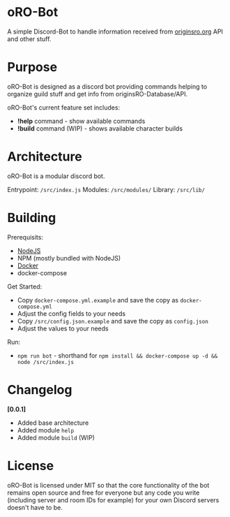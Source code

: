 # oRO-Bot
A simple Discord-Bot to handle information received from [originsro.org](https://originsro.org/) API and other stuff.

# Purpose
oRO-Bot is designed as a discord bot providing commands helping to organize guild stuff and get info from originsRO-Database/API.

oRO-Bot's current feature set includes:

* **!help** command - show available commands
* **!build** command (WIP) - shows available character builds 

# Architecture
oRO-Bot is a modular discord bot.

Entrypoint: `/src/index.js`
Modules: `/src/modules/`
Library: `/src/lib/`

# Building
Prerequisits:
- [NodeJS](https://nodejs.org/en/)
- NPM (mostly bundled with NodeJS)
- [Docker](https://www.docker.com/)
- docker-compose

Get Started:
- Copy `docker-compose.yml.example` and save the copy as `docker-compose.yml`
- Adjust the config fields to your needs
- Copy `/src/config.json.example` and save the copy as `config.json`
- Adjust the values to your needs

Run:
- `npm run bot` - shorthand for `npm install && docker-compose up -d && node /src/index.js`

# Changelog
**[0.0.1]**
- Added base architecture
- Added module `help`
- Added module `build` (WIP)

# License
oRO-Bot is licensed under MIT so that the core functionality of the bot remains open source and free for everyone but any code you write (including server and room IDs for example) for your own Discord servers doesn't have to be.
